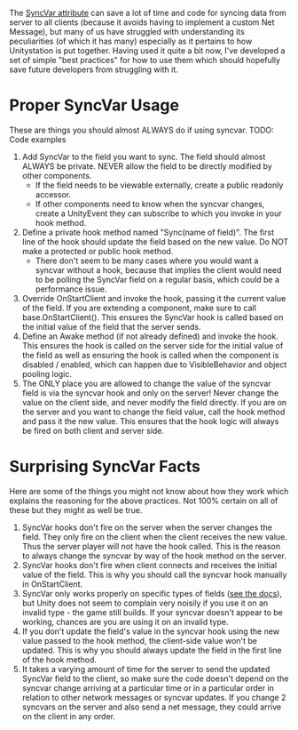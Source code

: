 The [SyncVar attribute](https://docs.unity3d.com/Manual/UNetStateSync.html) can save a lot of time and code for syncing data from server to all clients (because it avoids having to implement a custom Net Message), but many of us have struggled with understanding its peculiarities (of which it has many) especially as it pertains to how Unitystation is put together. Having used it quite a bit now, I've developed a set of simple "best practices" for how to use them which should hopefully save future developers from struggling with it.

# Proper SyncVar Usage
These are things you should almost ALWAYS do if using syncvar.
TODO: Code examples
1. Add SyncVar to the field you want to sync. The field should almost ALWAYS be private. NEVER allow the field to be directly modified by other components.
    * If the field needs to be viewable externally, create a public readonly accessor.
    * If other components need to know when the syncvar changes, create a UnityEvent they can subscribe to which you invoke in your hook method.
2. Define a private hook method named "Sync(name of field)". The first line of the hook should update the field based on the new value. Do NOT make a protected or public hook method.
    * There don't seem to be many cases where you would want a syncvar without a hook, because that implies the 
   client would need to be polling the SyncVar field on a regular basis, which could be a performance issue.
3. Override OnStartClient and invoke the hook, passing it the current value of the field. If you are extending a component, make sure to call base.OnStartClient(). This ensures the SyncVar hook is called based on the initial value of the field that the server sends.
4. Define an Awake method (if not already defined) and invoke the hook. This ensures the hook is called on the server side for the initial value of the field as well as ensuring the hook is called when the component is disabled / enabled, which can happen due to VisibleBehavior and object pooling logic.
5. The ONLY place you are allowed to change the value of the syncvar field is via the syncvar hook and only on the server! Never change the value on the client side, and never modify the field directly. If you are on the server and you want to change the field value, call the hook method and pass it the new value. This ensures that the hook logic will always be fired on both client and server side.

# Surprising SyncVar Facts
Here are some of the things you might not know about how they work which explains the reasoning for the above practices. Not 100% certain on all of these but they might as well be true.
1. SyncVar hooks don't fire on the server when the server changes the field. They only fire on the client when the client receives the new value. Thus the server player will not have the hook called. This is the reason to always change the syncvar by way of the hook method on the server.
2. SyncVar hooks don't fire when client connects and receives the initial value of the field. This is why you should call the syncvar hook manually in OnStartClient.
3. SyncVar only works properly on specific types of fields ([see the docs](https://docs.unity3d.com/Manual/UNetStateSync.html)), but Unity does not seem to complain very noisily if you use it on an invalid type - the game still builds. If your syncvar doesn't appear to be working, chances are you are using it on an invalid type.
4. If you don't update the field's value in the syncvar hook using the new value passed to the hook method, the client-side value won't be updated. This is why you should always update the field in the first line of the hook method.
5. It takes a varying amount of time for the server to send the updated SyncVar field to the client, so make sure the code doesn't depend on the syncvar change arriving at a particular time or in a particular order in relation to other network messages or syncvar updates. If you change 2 syncvars on the server and also send a net message, they could arrive on the client in any order.